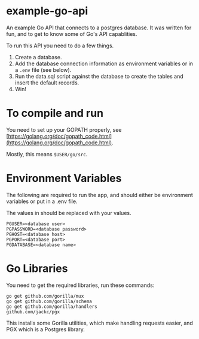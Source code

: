 # example-go-api

An example Go API that connects to a postgres database. It was written for fun, and to get to know some of Go's API capablities.

To run this API you need to do a few things.

1) Create a database.
2) Add the database connection information as environment variables or in a `.env` file (see below).
3) Run the data.sql script against the database to create the tables and insert the default records.
3) Win!

# To compile and run

You need to set up your GOPATH properly, see [https://golang.org/doc/gopath_code.html](https://golang.org/doc/gopath_code.html).

Mostly, this means `$USER/go/src`.

# Environment Variables

The following are required to run the app, and should either be environment variables or put in a .env file.

The values in <angle brackets> should be replaced with your values.

```
PGUSER=<database user>
PGPASSWORD=<database password>
PGHOST=<database host>
PGPORT=<database port>
PGDATABASE=<database name>
```

# Go Libraries

You need to get the required libraries, run these commands:

```
go get github.com/gorilla/mux
go get github.com/gorilla/schema
go get github.com/gorilla/handlers
github.com/jackc/pgx
```

This installs some Gorilla utilities, which make handling requests easier, and PGX which is a Postgres library.
